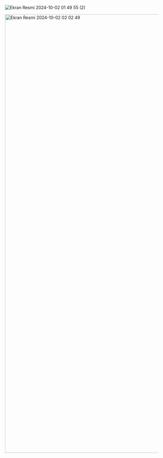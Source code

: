 
![Ekran Resmi 2024-10-02 01 49 55 (2)](https://github.com/user-attachments/assets/fd6c2c3c-13a4-483f-ab29-fdcc92df1815)

<img width="1440" alt="Ekran Resmi 2024-10-02 02 02 49" src="https://github.com/user-attachments/assets/bf7ed2fd-841b-462e-90b1-3a4f62ac1b88">
